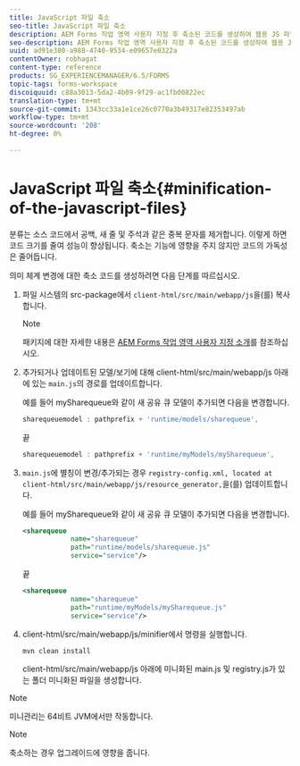```yaml
---
title: JavaScript 파일 축소
seo-title: JavaScript 파일 축소
description: AEM Forms 작업 영역 사용자 지정 후 축소된 코드를 생성하여 웹용 JS 파일을 최적화합니다.
seo-description: AEM Forms 작업 영역 사용자 지정 후 축소된 코드를 생성하여 웹용 JS 파일을 최적화합니다.
uuid: ad91e380-a988-4740-9534-e09657e0322a
contentOwner: robhagat
content-type: reference
products: SG_EXPERIENCEMANAGER/6.5/FORMS
topic-tags: forms-workspace
discoiquuid: c88a3013-5da2-4b09-9f29-ac1fb00822ec
translation-type: tm+mt
source-git-commit: 1343cc33a1e1ce26c0770a3b49317e82353497ab
workflow-type: tm+mt
source-wordcount: '208'
ht-degree: 0%

---
```



# JavaScript 파일 축소{#minification-of-the-javascript-files}

분류는 소스 코드에서 공백, 새 줄 및 주석과 같은 중복 문자를 제거합니다. 이렇게 하면 코드 크기를 줄여 성능이 향상됩니다. 축소는 기능에 영향을 주지 않지만 코드의 가독성은 줄어듭니다.

의미 체계 변경에 대한 축소 코드를 생성하려면 다음 단계를 따르십시오.

1. 파일 시스템의 src-package에서 `client-html/src/main/webapp/js`을(를) 복사합니다.

   >[!NOTE]
   >
   >패키지에 대한 자세한 내용은 [AEM Forms 작업 영역 사용자 지정 소개](/help/forms/using/introduction-customizing-html-workspace.md)를 참조하십시오.

1. 추가되거나 업데이트된 모델/보기에 대해 client-html/src/main/webapp/js 아래에 있는 `main.js`의 경로를 업데이트합니다.

   예를 들어 mySharequeue와 같이 새 공유 큐 모델이 추가되면 다음을 변경합니다.

   ```javascript
   sharequeuemodel : pathprefix + 'runtime/models/sharequeue',
   ```

   끝

   ```javascript
   sharequeuemodel : pathprefix + 'runtime/myModels/mySharequeue',
   ```

1. `main.js`에 별칭이 변경/추가되는 경우 `registry-config.xml, located at client-html/src/main/webapp/js/resource_generator,`을(를) 업데이트합니다.

   예를 들어 mySharequeue와 같이 새 공유 큐 모델이 추가되면 다음을 변경합니다.

   ```xml
   <sharequeue
               name="sharequeue"
               path="runtime/models/sharequeue.js"
               service="service"/>
   ```

   끝

   ```xml
   <sharequeue
               name="sharequeue"
               path="runtime/myModels/mySharequeue.js"
               service="service"/>
   ```

1. client-html/src/main/webapp/js/minifier에서 명령을 실행합니다.

   ```shell
   mvn clean install
   ```

   client-html/src/main/webapp/js 아래에 미니화된 main.js 및 registry.js가 있는 폴더 미니화된 파일을 생성합니다.

>[!NOTE]
>
>미니관리는 64비트 JVM에서만 작동합니다.

>[!NOTE]
>
>축소하는 경우 업그레이드에 영향을 줍니다.
